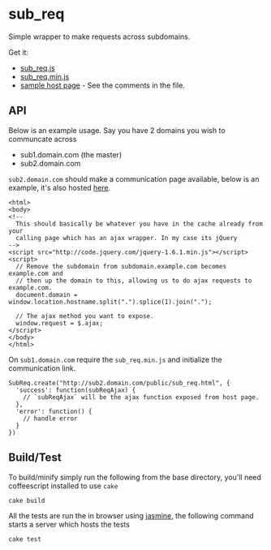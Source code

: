 # sub_req

Simple wrapper to make requests across subdomains.

Get it:

 * [sub_req.js](https://github.com/orangemug/sub_req/raw/master/build/sub_req.js)
 * [sub_req.min.js](https://github.com/orangemug/sub_req/raw/master/build/sub_req.min.js)
 * [sample host page](https://github.com/orangemug/sub_req/raw/master/html/sub_req.html) - See the comments in the file.



## API
Below is an example usage. Say you have 2 domains you wish to communcate across

 * sub1.domain.com (the master)
 * sub2.domain.com

`sub2.domain.com` should make a communication page available, below is an example, it's also hosted [here](https://github.com/orangemug/sub_req/raw/master/html/sub_req.html).

    <html>
    <body>
    <!--
      This should basically be whatever you have in the cache already from your
      calling page which has an ajax wrapper. In my case its jQuery
    -->
    <script src="http://code.jquery.com/jquery-1.6.1.min.js"></script>
    <script>
      // Remove the subdomain from subdomain.example.com becomes example.com and
      // then up the domain to this, allowing us to do ajax requests to example.com.
      document.domain = window.location.hostname.split(".").splice(1).join(".");

      // The ajax method you want to expose.
      window.request = $.ajax;
    </script>
    </body>
    </html>


On `sub1.domain.com` require the `sub_req.min.js` and initialize the communication link.

    SubReq.create("http://sub2.domain.com/public/sub_req.html", {
      'success': function(subReqAjax) {
        // `subReqAjax` will be the ajax function exposed from host page.
      },
      'error': function() {
        // handle error
      }
    })


## Build/Test
To build/minify simply run the following from the base directory, you'll need coffeescript installed to use `cake`

    cake build

All the tests are run the in browser using [jasmine](http://pivotal.github.com/jasmine), the following command starts a server which hosts the tests

    cake test


